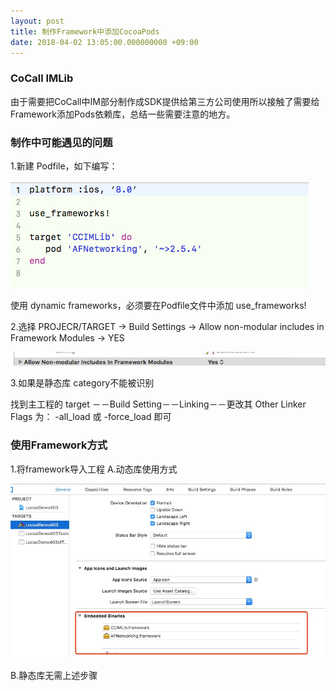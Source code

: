 ```yaml
---
layout: post
title: 制作Framework中添加CocoaPods
date: 2018-04-02 13:05:00.000000000 +09:00
---
```






### CoCall IMLib
由于需要把CoCall中IM部分制作成SDK提供给第三方公司使用所以接触了需要给Framework添加Pods依赖库，总结一些需要注意的地方。

### 制作中可能遇见的问题

1.新建 Podfile，如下编写：

![](/assets/images/2018/PodFile.png)

使用 dynamic frameworks，必须要在Podfile文件中添加 use_frameworks!

2.选择 PROJECR/TARGET -> Build Settings -> Allow non-modular includes in Framework Modules -> YES

![](/assets/images/2018/FrameworkModules.png)

3.如果是静态库 category不能被识别

找到主工程的 target －－Build Setting－－Linking－－更改其 Other Linker Flags 为： -all_load 或 -force_load 即可

### 使用Framework方式
1.将framework导入工程
A.动态库使用方式

  ![](/assets/images/2018/setting.jpg)
  
B.静态库无需上述步骤  

  